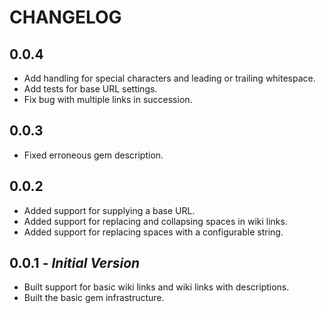 # CHANGELOG

## 0.0.4

* Add handling for special characters and leading or trailing whitespace.
* Add tests for base URL settings.
* Fix bug with multiple links in succession.

## 0.0.3

* Fixed erroneous gem description.

## 0.0.2

* Added support for supplying a base URL.
* Added support for replacing and collapsing spaces in wiki links.
* Added support for replacing spaces with a configurable string.

## 0.0.1 - *Initial Version*

* Built support for basic wiki links and wiki links with descriptions.
* Built the basic gem infrastructure.
